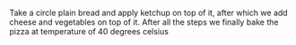 Take a circle plain bread and apply ketchup on top of it, after which we add cheese and vegetables on top of it. After all the steps we finally bake the pizza at temperature of 40 degrees celsius